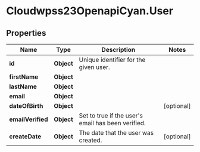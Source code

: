 # Cloudwpss23OpenapiCyan.User

## Properties

Name | Type | Description | Notes
------------ | ------------- | ------------- | -------------
**id** | **Object** | Unique identifier for the given user. | 
**firstName** | **Object** |  | 
**lastName** | **Object** |  | 
**email** | **Object** |  | 
**dateOfBirth** | **Object** |  | [optional] 
**emailVerified** | **Object** | Set to true if the user&#39;s email has been verified. | 
**createDate** | **Object** | The date that the user was created. | [optional] 



